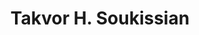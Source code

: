 ---
title: "Takvor H. Soukissian"
collection: students
permalink: /students/s4-soukissian-1995
thesis: "Methods of long-term analysis and prediction of sea wave climate"
institute: "NTUA, Greece"
year: "1995"
type: "phd" # or diploma
current-affiliation-position: "Senior Researcher"
current-affiliation-institution: "Hellenic Center for Marine Research"
current-affiliation-country: "Greece"
external-link: "https://www.hcmr.gr/en/soukissian-takvor/"
---